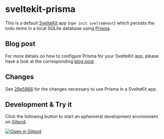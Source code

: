 # sveltekit-prisma

This is a default [SvelteKit](https://kit.svelte.dev/) app (`npm init svelte@next`) which persists the todo items in a local SQLite database using [Prisma](https://www.prisma.io/).

## Blog post

For more details on how to configure Prisma for your SvelteKit app, please have a look at the corresponding [blog post](https://www.mikenikles.com/blog/svelte-kit-prisma-a-match-made-in-digital-heaven).

## Changes

See [28e5866](https://github.com/mikenikles/sveltekit-prisma/commit/28e586689f902b3eccb6acd780922b207edfaf40) for the changes necessary to use Prisma in a SvelteKit app.

## Development & Try it

Click the following button to start an ephemeral development environment on [Gitpod](https://www.gitpod.io/).

[![Open in Gitpod](https://gitpod.io/button/open-in-gitpod.svg)](https://gitpod.io/#https://github.com/mikenikles/sveltekit-prisma)
